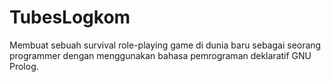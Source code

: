 # TubesLogkom
Membuat sebuah survival role-playing game di dunia baru sebagai seorang programmer dengan menggunakan bahasa pemrograman deklaratif GNU Prolog.
